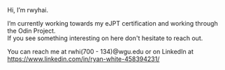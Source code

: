 Hi, I’m rwyhai.

I’m currently working towards my eJPT certification and working through the Odin Project.  
If you see something interesting on here don't hesitate to reach out. 

You can reach me at rwhi(700 - 134)@wgu.edu or on LinkedIn at https://www.linkedin.com/in/ryan-white-458394231/

